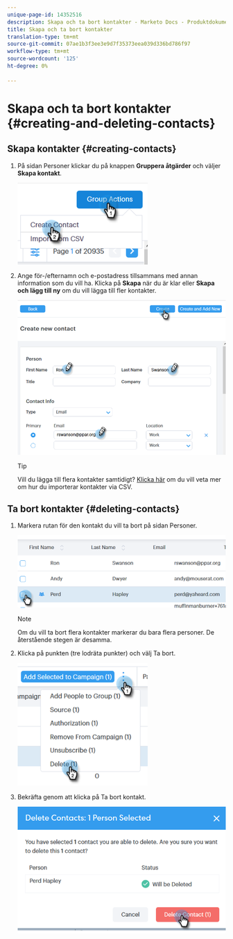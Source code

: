 ```yaml
---
unique-page-id: 14352516
description: Skapa och ta bort kontakter - Marketo Docs - Produktdokumentation
title: Skapa och ta bort kontakter
translation-type: tm+mt
source-git-commit: 07ae1b3f3ee3e9d7f35373eea039d336bd786f97
workflow-type: tm+mt
source-wordcount: '125'
ht-degree: 0%

---
```



# Skapa och ta bort kontakter {#creating-and-deleting-contacts}

## Skapa kontakter {#creating-contacts}

1. På sidan Personer klickar du på knappen **Gruppera åtgärder** och väljer **Skapa kontakt**.

   ![](assets/one-2.png)

1. Ange för-/efternamn och e-postadress tillsammans med annan information som du vill ha. Klicka på **Skapa** när du är klar eller **Skapa och lägg till ny** om du vill lägga till fler kontakter.

   ![](assets/two-2.png)

   >[!TIP]
   >
   >Vill du lägga till flera kontakter samtidigt? [Klicka här](http://docs.marketo.com/x/VADb) om du vill veta mer om hur du importerar kontakter via CSV.

## Ta bort kontakter {#deleting-contacts}

1. Markera rutan för den kontakt du vill ta bort på sidan Personer.

   ![](assets/three-2.png)

   >[!NOTE]
   >
   >Om du vill ta bort flera kontakter markerar du bara flera personer. De återstående stegen är desamma.

1. Klicka på punkten (tre lodräta punkter) och välj Ta bort.

   ![](assets/four-2.png)

1. Bekräfta genom att klicka på Ta bort kontakt.

   ![](assets/five-2.png)
